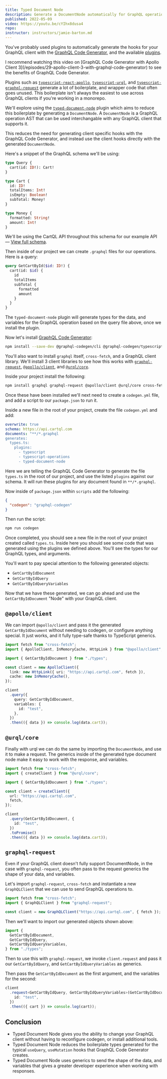```yaml
---
title: Typed Document Node
description: Generate a DocumentNode automatically for GraphQL operations, and the typescript signature it represents for better use with GraphQL clients.
published: 2022-05-09
video: https://youtu.be/cYIhx8dusa4
repo:
instructor: instructors/jamie-barton.md
---
```


You've probably used plugins to automatically generate the hooks for your GraphQL client with the [GraphQL Code Generator](https://www.graphql-code-generator.com), and the available [plugins](https://www.graphql-code-generator.com/plugins).

<FYI>
  I recommend watching this video on [GraphQL Code Generator with Apollo Client 3](/episodes/29-apollo-client-3-with-graphql-code-generator) to see the benefits of GraphQL Code Generator.
</FYI>

Plugins such as [`typescript-react-apollo`](https://www.graphql-code-generator.com/plugins/typescript-react-apollo), [`typescript-urql`](https://www.graphql-code-generator.com/plugins/typescript-urql), and [`typescript-graphql-request`](https://www.graphql-code-generator.com/plugins/typescript-graphql-request) generate a lot of boilerplate, and wrapper code that often goes unused. This boilerplate isn't always the easiest to use across GraphQL clients if you're working in a monorepo.

We'll explore using the [`typed-document-node`](https://www.graphql-code-generator.com/plugins/typed-document-node) plugin which aims to reduce this boilerplate by generating a `DocumentNode`. A `DocumentNode` is a GraphQL operation AST that can be used interchangable with any GraphQL client that supports it.

This reduces the need for generating client specific hooks with the GraphQL Code Generator, and instead use the client hooks directly with the generated `DocumentNode`.

Here's a snippet of the GraphQL schema we'll be using:

```graphql
type Query {
  cart(id: ID!): Cart!
}

type Cart {
  id: ID!
  totalItems: Int!
  isEmpty: Boolean!
  subTotal: Money!
}

type Money {
  formatted: String!
  amount: Int!
}
```

<FYI>

We'll be using the CartQL API throughout this schema for our example API &mdash; [View full schema](https://api.cartql.com).

</FYI>

Then inside of our project we can create `.graphql` files for our operations. Here is a query:

```graphql
query GetCartById($id: ID!) {
  cart(id: $id) {
    id
    totalItems
    subTotal {
      formatted
      amount
    }
  }
}
```

The `typed-document-node` plugin will generate types for the data, and variables for the GraphQL operation based on the query file above, once we install the plugin.

Now let's install [GraphQL Code Generator](https://www.graphql-code-generator.com/docs/getting-started/installation):

```bash
npm install --save-dev @graphql-codegen/cli @graphql-codegen/typescript @graphql-codegen/typescript-operations @graphql-codegen/typed-document-node
```

You'll also want to install `graphql` itself, `cross-fetch`, and a GraphQL client library. We'll install 3 client libraries to see how this works with [`graphql-request`](https://github.com/prisma-labs/graphql-request), [`@apollo/client`](https://www.apollographql.com/docs/react/), and [`@urql/core`](https://formidable.com/open-source/urql/docs/basics/core/).

Inside your project install the following:

```bash
npm install graphql graphql-request @apollo/client @urql/core cross-fetch
```

Once these have been installed we'll next need to create a `codegen.yml` file, and add a script to our `package.json` to run it.

Inside a new file in the root of your project, create the file `codegen.yml` and add:

```yaml
overwrite: true
schema: https://api.cartql.com
documents: "**/*.graphql
generates:
  types.ts:
    plugins:
      - typescript
      - typescript-operations
      - typed-document-node
```

Here we are telling the GraphQL Code Generator to generate the file `types.ts` in the root of our project, and use the listed `plugins` against our schema. It will run these plugins for any document found in `**/*.graphql`.

Now inside of `package.json` within `scripts` add the following:

```json
{
  "codegen": "graphql-codegen"
}
```

Then run the script:

```bash
npm run codegen
```

Once completed, you should see a new file in the root of your project created called `types.ts`. Inside here you should see some code that was generated using the plugins we defined above. You'll see the types for our GraphQL types, and arguments.

You'll want to pay special attention to the following generated objects:

- `GetCartByIdDocument`
- `GetCartByIdQuery`
- `GetCartByIdQueryVariables`

Now that we have these generated, we can go ahead and use the `GetCartByIdDocument` "Node" with your GraphQL client.

## `@apollo/client`

We can import `@apollo/client` and pass it the generated `GetCartByIdDocument` without needing to codegen, or configure anything special. It just works, and it fully type-safe thanks to TypeScript generics.

```ts
import fetch from "cross-fetch";
import { ApolloClient, InMemoryCache, HttpLink } from "@apollo/client";

import { GetCartByIdDocument } from "./types";

const client = new ApolloClient({
  link: new HttpLink({ uri: "https://api.cartql.com", fetch }),
  cache: new InMemoryCache(),
});

client
  .query({
    query: GetCartByIdDocument,
    variables: {
      id: "test",
    },
  })
  .then(({ data }) => console.log(data.cart));
```

## `@urql/core`

Finally with urql we can do the same by importing the `DocumentNode`, and use it to make a request. The generics inside of the generated type document node make it easy to work with the response, and variables.

```ts
import fetch from "cross-fetch";
import { createClient } from "@urql/core";

import { GetCartByIdDocument } from "./types";

const client = createClient({
  url: "https://api.cartql.com",
  fetch,
});

client
  .query(GetCartByIdDocument, {
    id: "test",
  })
  .toPromise()
  .then(({ data }) => console.log(data.cart));
```

## `graphql-request`

Even if your GraphQL client doesn't fully support DocumentNode, in the case with `graphql-request`, you often pass to the request generics the shape of your data, and variables.

Let's import `graphql-request`, `cross-fetch` and instantiate a new `GraphQLClient` that we can use to send GraphQL operations to.

```ts
import fetch from "cross-fetch";
import { GraphQLClient } from "graphql-request";

const client = new GraphQLClient("https://api.cartql.com", { fetch });
```

Then we'll want to import our generated objects shown above:

```ts
import {
  GetCartByIdDocument,
  GetCartByIdQuery,
  GetCartByIdQueryVariables,
} from "./types";
```

Then to use this with `graphql-request`, we invoke `client.request` and pass it our `GetCartByIdQuery`, and `GetCartByIdQueryVariables` as generics.

Then pass the `GetCartByIdDocument` as the first argument, and the variables for the second:

```ts
client
  .request<GetCartByIdQuery, GetCartByIdQueryVariables>(GetCartByIdDocument, {
    id: "test",
  })
  .then(({ cart }) => console.log(cart));
```

## Conclusion

- Typed Document Node gives you the ability to change your GraphQL client without having to reconfigure codegen, or install additional tools.
- Typed Document Node reduces the boilerplate types generated for the typical `useQuery`, `useMutation` hooks that GraphQL Code Generator creates.
- Typed Document Node uses generics to send the shape of the data, and variables that gives a greater developer experience when working with responses.
